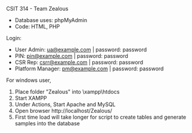 CSIT 314 - Team Zealous

- Database uses: phpMyAdmin
- Code: HTML, PHP

Login:
- User Admin: ua@example.com | password: password
- PIN: pin@example.com | password: password
- CSR Rep: csrr@example.com | password: password
- Platform Manager: pm@example.com | password: password

For windows user,
  1. Place folder "Zealous" into \xampp\htdocs
  2. Start XAMPP
  3. Under Actions, Start Apache and MySQL
  4. Open browser http://localhost/Zealous/
  5. First time load will take longer for script to create tables and generate samples into the database


